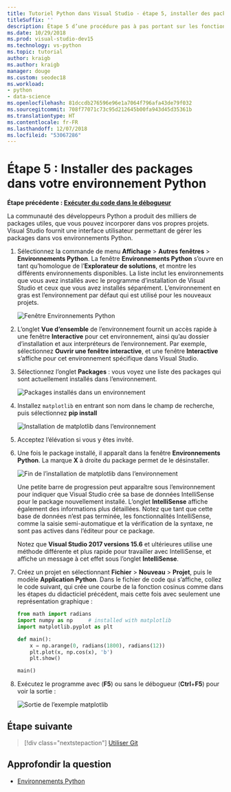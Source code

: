 ```yaml
---
title: Tutoriel Python dans Visual Studio - étape 5, installer des packages
titleSuffix: ''
description: Étape 5 d’une procédure pas à pas portant sur les fonctionnalités de Python dans Visual Studio qui présente les fonctionnalités de Visual Studio permettant de gérer les packages dans un environnement Python.
ms.date: 10/29/2018
ms.prod: visual-studio-dev15
ms.technology: vs-python
ms.topic: tutorial
author: kraigb
ms.author: kraigb
manager: douge
ms.custom: seodec18
ms.workload:
- python
- data-science
ms.openlocfilehash: 81dccdb276596e96e1a7064f796afa43de79f032
ms.sourcegitcommit: 708f77071c73c95d212645b00fa943d45d35361b
ms.translationtype: HT
ms.contentlocale: fr-FR
ms.lasthandoff: 12/07/2018
ms.locfileid: "53067286"
---
```

# <a name="step-5-install-packages-in-your-python-environment"></a>Étape 5 : Installer des packages dans votre environnement Python

**Étape précédente : [Exécuter du code dans le débogueur](tutorial-working-with-python-in-visual-studio-step-04-debugging.md)**

La communauté des développeurs Python a produit des milliers de packages utiles, que vous pouvez incorporer dans vos propres projets. Visual Studio fournit une interface utilisateur permettant de gérer les packages dans vos environnements Python.

1. Sélectionnez la commande de menu **Affichage** > **Autres fenêtres** > **Environnements Python**. La fenêtre **Environnements Python** s’ouvre en tant qu’homologue de l’**Explorateur de solutions**, et montre les différents environnements disponibles. La liste inclut les environnements que vous avez installés avec le programme d’installation de Visual Studio et ceux que vous avez installés séparément. L’environnement en gras est l’environnement par défaut qui est utilisé pour les nouveaux projets.

   ![Fenêtre Environnements Python](media/environments-default-view-blue.png)

2. L’onglet **Vue d’ensemble** de l’environnement fournit un accès rapide à une fenêtre **Interactive** pour cet environnement, ainsi qu’au dossier d’installation et aux interpréteurs de l’environnement. Par exemple, sélectionnez **Ouvrir une fenêtre interactive**, et une fenêtre **Interactive** s’affiche pour cet environnement spécifique dans Visual Studio.

3. Sélectionnez l’onglet **Packages** : vous voyez une liste des packages qui sont actuellement installés dans l’environnement.

   ![Packages installés dans un environnement](media/environments-installed-packages-blue.png)

4. Installez `matplotlib` en entrant son nom dans le champ de recherche, puis sélectionnez **pip install**

   ![Installation de matplotlib dans l’environnement](media/environments-add-matplotlib1.png)

5. Acceptez l’élévation si vous y êtes invité.

6. Une fois le package installé, il apparaît dans la fenêtre **Environnements Python**. La marque **X** à droite du package permet de le désinstaller.

   ![Fin de l’installation de matplotlib dans l’environnement](media/environments-add-matplotlib2.png)

   Une petite barre de progression peut apparaître sous l’environnement pour indiquer que Visual Studio crée sa base de données IntelliSense pour le package nouvellement installé. L’onglet **IntelliSense** affiche également des informations plus détaillées. Notez que tant que cette base de données n’est pas terminée, les fonctionnalités IntelliSense, comme la saisie semi-automatique et la vérification de la syntaxe, ne sont pas actives dans l’éditeur pour ce package.

   Notez que **Visual Studio 2017 versions 15.6** et ultérieures utilise une méthode différente et plus rapide pour travailler avec IntelliSense, et affiche un message à cet effet sous l’onglet **IntelliSense**.

7. Créez un projet en sélectionnant **Fichier** > **Nouveau** > **Projet**, puis le modèle **Application Python**. Dans le fichier de code qui s’affiche, collez le code suivant, qui crée une courbe de la fonction cosinus comme dans les étapes du didacticiel précédent, mais cette fois avec seulement une représentation graphique :

    ```python
    from math import radians
    import numpy as np     # installed with matplotlib
    import matplotlib.pyplot as plt

    def main():
        x = np.arange(0, radians(1800), radians(12))
        plt.plot(x, np.cos(x), 'b')
        plt.show()

    main()
    ```

8. Exécutez le programme avec (**F5**) ou sans le débogueur (**Ctrl**+**F5**) pour voir la sortie :

   ![Sortie de l’exemple matplotlib](media/environments-add-matplotlib3.png)

## <a name="next-step"></a>Étape suivante

> [!div class="nextstepaction"]
> [Utiliser Git](tutorial-working-with-python-in-visual-studio-step-06-working-with-git.md)

## <a name="go-deeper"></a>Approfondir la question

- [Environnements Python](managing-python-environments-in-visual-studio.md)
